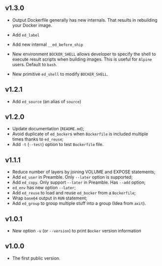 ## v1.3.0

* Output Dockerfile generally has new internals. That results in
  rebuilding your Docker image.

* Add `ed_label`
* Add new internal `__ed_before_ship`
* New environment `BOCKER_SHELL` allows developer to specify the shell
  to execute result scripts when building images. This is useful for
  `Alpine` users. Default to `bash`.
* New primitive `ed_shell` to modify `BOCKER_SHELL`.

## v1.2.1

* Add `ed_source` (an alias of `source`)

## v1.2.0

* Update documentation (`README.md`);
* Avoid duplicate of `ed_bocker`s when `Bockerfile` is
  included multiple times thanks to `ed_reuse`;
* Add `-t` (`--test`) option to test `Bockerfile` file.

## v1.1.1

* Reduce number of layers by joining VOLUME and EXPOSE statements;
* Add `ed_user` in Preamble. Only `--later` option is supported;
* Add `ed_copy`. Only support `--later` in Preamble. Has `--add` option;
* `ed_env` has new option `--later`;
* Add `ed_reuse` to load and reuse `ed_bocker` from a `Bockerfile`;
* Wrap `base64` output in `RUN` statement;
* Add `ed_group` to group multiple stuff into a group  (Idea from `axit`).

## v1.0.1

* New option `-v` (or `--version`) to print `Bocker` version information

## v1.0.0

* The first public version.
